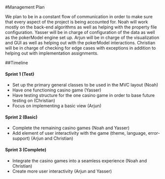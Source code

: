 #Management Plan


We plan to be in a constant flow of communication in order to make sure that every aspect of the project is being accounted for. 
Noah will work mostly on the back-end algorithms as well as helping with the property file configuration. 
Yasser will be in charge of configuration of the data as well as the pokerModel engine set up. 
Arjun will be in charge of the visualization and GUI as well as helping out with the pokerModel interactions. 
Christian will be in charge of checking for edge cases with exceptions in addition to helping out with implementation assignments. 

##Timeline
#### Sprint 1 (Test)
- Set up the primary general classes to be used in the MVC layout (Noah)
- Have one functioning casino game (Yasser)
- Have testing structure for the one casino game in order to base future testing on (Christian)
- Focus on implementing a basic view (Arjun)

#### Sprint 2 (Basic)
- Complete the remaining casino games (Noah and Yasser)
- Add element of user interactivity with the game (theme, language, error-support) (Arjun and Christian)


#### Sprint 3 (Complete)
- Integrate the casino games into a seamless experience (Noah and Christian)
- Create more user interactivity (Arjun and Yasser)